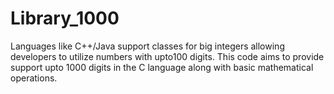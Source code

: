 # Library_1000
Languages like C++/Java support classes for big integers allowing developers to utilize numbers with upto100 digits. This code aims to provide support upto 1000 digits in the C language along with basic mathematical operations.

